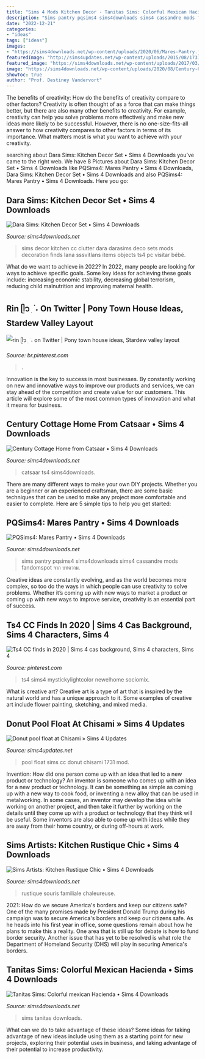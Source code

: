 ```yaml
---
title: "Sims 4 Mods Kitchen Decor - Tanitas Sims: Colorful Mexican Hacienda • Sims 4 Downloads"
description: "Sims pantry pqsims4 sims4downloads sims4 cassandre mods fandomspot จาก บทความ"
date: "2022-12-21"
categories:
- "ideas"
tags: ["ideas"]
images:
- "https://sims4downloads.net/wp-content/uploads/2020/06/Mares-Pantry.jpg"
featuredImage: "http://sims4updates.net/wp-content/uploads/2015/08/1731.jpg"
featured_image: "https://sims4downloads.net/wp-content/uploads/2017/03/1126.jpg"
image: "https://sims4downloads.net/wp-content/uploads/2020/08/Century-Cottage.jpg"
ShowToc: true
author: "Prof. Destiney Vandervort"
---
```



The benefits of creativity: How do the benefits of creativity compare to other factors?
Creativity is often thought of as a force that can make things better, but there are also many other benefits to creativity. For example, creativity can help you solve problems more effectively and make new ideas more likely to be successful. However, there is no one-size-fits-all answer to how creativity compares to other factors in terms of its importance. What matters most is what you want to achieve with your creativity.

	

		
searching about Dara Sims: Kitchen Decor Set • Sims 4 Downloads you've came to the right web. We have 8 Pictures about Dara Sims: Kitchen Decor Set • Sims 4 Downloads like PQSims4: Mares Pantry • Sims 4 Downloads, Dara Sims: Kitchen Decor Set • Sims 4 Downloads and also PQSims4: Mares Pantry • Sims 4 Downloads. Here you go:
		
    
## Dara Sims: Kitchen Decor Set • Sims 4 Downloads

<img loading=lazy src="https://sims4downloads.net/wp-content/uploads/2016/02/495.jpg" onerror="this.onerror=null;this.src='https://tse1.mm.bing.net/th?id=OIP.BWmI29I9TOBBYT0KjrXgbwHaFn&amp;pid=15.1';" alt="Dara Sims: Kitchen Decor Set • Sims 4 Downloads">

_Source: sims4downloads.net_

>sims decor kitchen cc clutter dara darasims deco sets mods decoration finds lana sssvitlans items objects ts4 pc visitar bébé. 

	

What do we want to achieve in 2022?
In 2022, many people are looking for ways to achieve specific goals. Some key ideas for achieving these goals include: increasing economic stability, decreasing global terrorism, reducing child malnutrition and improving maternal health.

    
## Rin ᥫ᭡ ׅ ࣪ ˖ On Twitter | Pony Town House Ideas, Stardew Valley Layout

<img loading=lazy src="https://i.pinimg.com/736x/22/9e/e3/229ee34040f0e1da37cc43a05a8d4ad5.jpg" onerror="this.onerror=null;this.src='https://tse3.mm.bing.net/th?id=OIP.pnnPD7jycKepa1f37mw1AgHaE8&amp;pid=15.1';" alt="rin ᥫ᭡ ׅ ࣪ ˖ on Twitter | Pony town house ideas, Stardew valley layout">

_Source: br.pinterest.com_

>. 

	

Innovation is the key to success in most businesses. By constantly working on new and innovative ways to improve our products and services, we can stay ahead of the competition and create value for our customers. This article will explore some of the most common types of innovation and what it means for business.

    
## Century Cottage Home From Catsaar • Sims 4 Downloads

<img loading=lazy src="https://sims4downloads.net/wp-content/uploads/2020/08/Century-Cottage.jpg" onerror="this.onerror=null;this.src='https://tse3.mm.bing.net/th?id=OIP.2GNt9DRFD3IckPOt_KHbZwHaEK&amp;pid=15.1';" alt="Century Cottage Home from Catsaar • Sims 4 Downloads">

_Source: sims4downloads.net_

>catsaar ts4 sims4downloads. 

	

There are many different ways to make your own DIY projects. Whether you are a beginner or an experienced craftsman, there are some basic techniques that can be used to make any project more comfortable and easier to complete. Here are 5 simple tips to help you get started:

    
## PQSims4: Mares Pantry • Sims 4 Downloads

<img loading=lazy src="https://sims4downloads.net/wp-content/uploads/2020/06/Mares-Pantry.jpg" onerror="this.onerror=null;this.src='https://tse3.mm.bing.net/th?id=OIP.w1CJLJvK1DmzQ0CAbn8X2QHaGS&amp;pid=15.1';" alt="PQSims4: Mares Pantry • Sims 4 Downloads">

_Source: sims4downloads.net_

>sims pantry pqsims4 sims4downloads sims4 cassandre mods fandomspot จาก บทความ. 

	

Creative ideas are constantly evolving, and as the world becomes more complex, so too do the ways in which people can use creativity to solve problems. Whether it’s coming up with new ways to market a product or coming up with new ways to improve service, creativity is an essential part of success.

    
## Ts4 CC Finds In 2020 | Sims 4 Cas Background, Sims 4 Characters, Sims 4

<img loading=lazy src="https://i.pinimg.com/736x/e3/de/7e/e3de7e4cbbf0c8b4caeb8fa4c6b80029.jpg" onerror="this.onerror=null;this.src='https://tse3.mm.bing.net/th?id=OIP.o0q8ncukzXOZYmktEe5U1wHaD3&amp;pid=15.1';" alt="Ts4 CC finds in 2020 | Sims 4 cas background, Sims 4 characters, Sims 4">

_Source: pinterest.com_

>ts4 sims4 mystickylightcolor newelhome sociomix. 

	

What is creative art?
Creative art is a type of art that is inspired by the natural world and has a unique approach to it. Some examples of creative art include flower painting, sketching, and mixed media.

    
## Donut Pool Float At Chisami » Sims 4 Updates

<img loading=lazy src="http://sims4updates.net/wp-content/uploads/2015/08/1731.jpg" onerror="this.onerror=null;this.src='https://tse1.mm.bing.net/th?id=OIP.XB3gZr1gduunsaRu-kyAjwHaEF&amp;pid=15.1';" alt="Donut pool float at Chisami » Sims 4 Updates">

_Source: sims4updates.net_

>pool float sims cc donut chisami 1731 mod. 

	

Invention: How did one person come up with an idea that led to a new product or technology?
An inventor is someone who comes up with an idea for a new product or technology. It can be something as simple as coming up with a new way to cook food, or inventing a new alloy that can be used in metalworking. In some cases, an inventor may develop the idea while working on another project, and then take it further by working on the details until they come up with a product or technology that they think will be useful. Some inventors are also able to come up with ideas while they are away from their home country, or during off-hours at work.

    
## Sims Artists: Kitchen Rustique Chic • Sims 4 Downloads

<img loading=lazy src="https://sims4downloads.net/wp-content/uploads/2017/02/636.jpg" onerror="this.onerror=null;this.src='https://tse3.mm.bing.net/th?id=OIP.t7D_snLU9PgYnn8AGuV9TAHaEo&amp;pid=15.1';" alt="Sims Artists: Kitchen Rustique Chic • Sims 4 Downloads">

_Source: sims4downloads.net_

>rustique souris familiale chaleureuse. 

	

2021: How do we secure America's borders and keep our citizens safe?
One of the many promises made by President Donald Trump during his campaign was to secure America's borders and keep our citizens safe. As he heads into his first year in office, some questions remain about how he plans to make this a reality. One area that is still up for debate is how to fund border security. Another issue that has yet to be resolved is what role the Department of Homeland Security (DHS) will play in securing America's borders.

    
## Tanitas Sims: Colorful Mexican Hacienda • Sims 4 Downloads

<img loading=lazy src="https://sims4downloads.net/wp-content/uploads/2017/03/1126.jpg" onerror="this.onerror=null;this.src='https://tse1.mm.bing.net/th?id=OIP.b4gx7wtr-0MekNiMvqRF7wHaD7&amp;pid=15.1';" alt="Tanitas Sims: Colorful mexican Hacienda • Sims 4 Downloads">

_Source: sims4downloads.net_

>sims tanitas downloads. 

	

What can we do to take advantage of these ideas?
Some ideas for taking advantage of new ideas include using them as a starting point for new projects, exploring their potential uses in business, and taking advantage of their potential to increase productivity.

